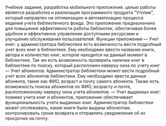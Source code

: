 Учебное задание, разработка мобильного приложения.
целью работы является разработка и реализация 
программного продукта "Утопия", который направлен на оптимизацию и 
автоматизацию процесса ведения учета библиотечного фонда. Это 
приложение предназначено для повышения эффективности работы 
библиотек, обеспечивая более удобное и эффективное управление 
доступными ресурсами и улучшение обслуживания пользователей. 
Функции приложения 
— Учет книг: у администратора библиотеки есть возможность вести 
подробный учет всех книг в библиотеке. Ему необходимо ввести название 
книги, автора и количество книг, которое находится на данный момент в 
библиотеке. Так же есть возможность проверить наличие книг в библиотеке 
по поиску, который расположен наверху окна по учету книг. 
— Учет абонентов: Администратор библиотеки может вести 
подробный учет всех абонентов библиотеки. Ему необходимо ввести данные 
абонента, такие как ФИО, возраст и почту самого абонента. Также есть 
возможность поиска абонентов по ФИО, возрасту и почте, расположенному 
наверху окна учета абонентов. 
— Учет выданных книг: помимо учета книг и абонентов, приложение 
обеспечивает функциональность учета выданных книг. Администратор 
библиотеки может отслеживать, какие книги были выданы абонентам, 
контролировать сроки возврата и отправлять уведомления об их просрочке 
на почту. 
